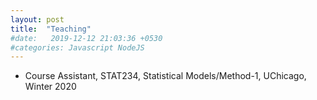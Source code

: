 ```yaml
---
layout: post
title:  "Teaching"
#date:   2019-12-12 21:03:36 +0530
#categories: Javascript NodeJS
---
```

* Course Assistant, STAT234, Statistical Models/Method-1, UChicago, Winter 2020 
